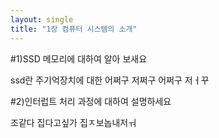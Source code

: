 ```yaml
---
layout: single
title: "1장 컴퓨터 시스템의 소개"
---
```

#1)SSD 메모리에 대하여 알아 보새요

  ssd란 주기억장치에 대한 어쩌구 저쩌구 어쩌구 저ㅓ꾸

#2)인터럽트 처리 과정에 대하여 설명하세요
 
  조같다 집다고싶가 집ㅈ보놉내저ㅝ
